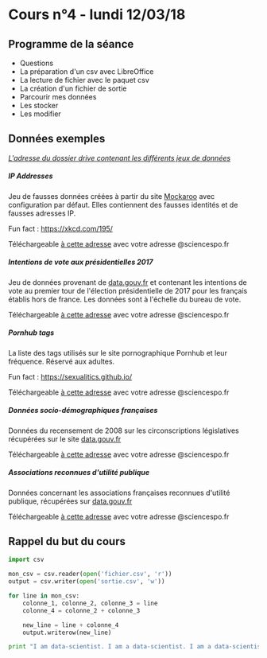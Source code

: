 # Cours n°4 - lundi 12/03/18

## Programme de la séance
- Questions
- La préparation d'un csv avec LibreOffice
- La lecture de fichier avec le paquet csv
- La création d'un fichier de sortie 
- Parcourir mes données
- Les stocker
- Les modifier
 
## Données exemples
[_L'adresse du dossier drive contenant les différents jeux de données_](https://drive.google.com/drive/folders/0BxhtDlBjuNCHSTdLNXAzSVVkd3M?usp=sharing)

##### IP Addresses

Jeu de fausses données créées à partir du site [Mockaroo](https://mockaroo.com/) avec configuration par défaut. Elles contiennent des fausses identités et de fausses adresses IP.

Fun fact : https://xkcd.com/195/

Téléchargeable [à cette adresse](https://drive.google.com/a/sciencespo.fr/file/d/0BxhtDlBjuNCHanNkWU03SXhkamc/view?usp=sharing) avec votre adresse @sciencespo.fr

##### Intentions de vote aux présidentielles 2017

Jeu de données provenant de [data.gouv.fr](https://www.data.gouv.fr/fr/datasets/elections-presidentielles-2017-1er-tour-vote-des-francais-es-etabli-e-s-hors-de-france/) et contenant les intentions de vote au premier tour de l'élection présidentielle de 2017 pour les français établis hors de france. Les données sont à l'échelle du bureau de vote.

Téléchargeable [à cette adresse](https://drive.google.com/a/sciencespo.fr/file/d/0BxhtDlBjuNCHM3JDbUxlV0JHN2M/view?usp=sharing) avec votre adresse @sciencespo.fr

##### Pornhub tags

La liste des tags utilisés sur le site pornographique Pornhub et leur fréquence. Réservé aux adultes.

Fun fact : https://sexualitics.github.io/

Téléchargeable [à cette adresse](https://drive.google.com/a/sciencespo.fr/file/d/0BxhtDlBjuNCHbVBSaHJOTDNpUjA/view?usp=sharing) avec votre adresse @sciencespo.fr

##### Données socio-démographiques françaises

Données du recensement de 2008 sur les circonscriptions législatives récupérées sur le site [data.gouv.fr](https://www.data.gouv.fr/fr/datasets/statistiques-demographiques-insee-sur-les-nouvelles-circonscriptions-legislatives-de-2012-nd/)

Téléchargeable [à cette adresse](https://drive.google.com/a/sciencespo.fr/file/d/0BxhtDlBjuNCHdjlFalFYdVlIekk/view?usp=sharing) avec votre adresse @sciencespo.fr

##### Associations reconnues d'utilité publique

Données concernant les associations françaises reconnues d'utilité publique, récupérées sur [data.gouv.fr](https://www.data.gouv.fr/fr/datasets/associations-reconnues-d-utilite-publique/)

Téléchargeable [à cette adresse](https://drive.google.com/a/sciencespo.fr/file/d/0BxhtDlBjuNCHVldpUFFyYlRuTTg/view?usp=sharing) avec votre adresse @sciencespo.fr

## Rappel du but du cours

~~~python
import csv

mon_csv = csv.reader(open('fichier.csv', 'r'))
output = csv.writer(open('sortie.csv', 'w'))

for line in mon_csv:
    colonne_1, colonne_2, colonne_3 = line
    colonne_4 = colonne_2 + colonne_3

    new_line = line + colonne_4
    output.writerow(new_line)

print "I am data-scientist. I am a data-scientist. I am a data-scientist."
~~~


